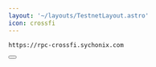 ```yaml
---
layout: '~/layouts/TestnetLayout.astro'
icon: crossfi
---
```


<div class="code-block-wrapper">
  <pre><code>https://rpc-crossfi.sychonix.com</code></pre>
  <button class="copy-btn"><i class="fas fa-copy"></i></button>
</div>
